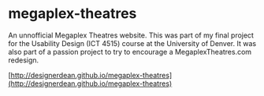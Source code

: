megaplex-theatres
===============

An unnofficial Megaplex Theatres website. This was part of my final project for the Usability Design (ICT 4515) course at the University of Denver. It was also part of a passion project to try to encourage a MegaplexTheatres.com redesign.

[http://designerdean.github.io/megaplex-theatres](http://designerdean.github.io/megaplex-theatres)

